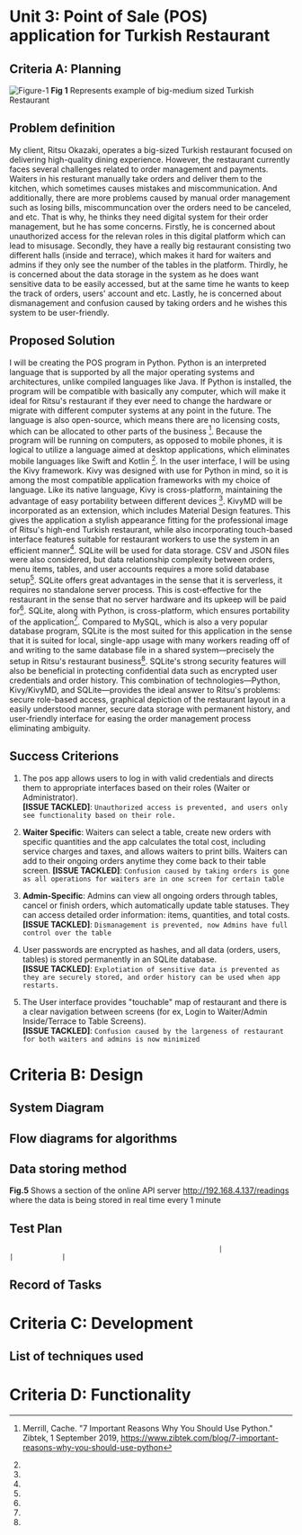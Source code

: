 # Unit 3: Point of Sale (POS) application for Turkish Restaurant

## Criteria A: Planning

![Figure-1](https://github.com/user-attachments/assets/5dd5a3b2-ae3c-43ac-9833-f5a5fc9c4cb8)
**Fig 1** Represents example of big-medium sized Turkish Restaurant

## Problem definition
My client, Ritsu Okazaki, operates a big-sized Turkish restaurant focused on delivering high-quality dining experience. However, the restaurant currently faces several challenges related to order management and payments. Waiters in his resturant manually take orders and deliver them to the kitchen, which sometimes causes mistakes and miscommunication. And additionally, there are more problems caused by manual order management such as losing bills, miscommuncation over the orders need to be canceled, and etc. That is why, he thinks they need digital system for their order management, but he has some concerns. Firstly, he is concerned about unauthorized access for the relevan roles in this digital platform which can lead to misusage. Secondly, they have a really big restaurant consisting two different halls (inside and terrace), which makes it hard for waiters and admins if they only see the number of the tables in the platform. Thirdly, he is concerned about the data storage in the system as he does want sensitive data to be easily accessed, but at the same time he wants to keep the track of orders, users' account and etc. Lastly, he is concerned about dismanagement and confusion caused by taking orders and he wishes this system to be user-friendly.


## Proposed Solution
I will be creating the POS program in Python. Python is an interpreted language that is supported by all the major operating systems and architectures, unlike compiled languages like Java. If Python is installed, the program will be compatible with basically any computer, which will make it ideal for Ritsu's restaurant if they ever need to change the hardware or migrate with different computer systems at any point in the future. The language is also open-source, which means there are no licensing costs, which can be allocated to other parts of the business [^1]. Because the program will be running on computers, as opposed to mobile phones, it is logical to utilize a language aimed at desktop applications, which eliminates mobile languages like Swift and Kotlin [^2].
In the user interface, I will be using the Kivy framework. Kivy was designed with use for Python in mind, so it is among the most compatible application frameworks with my choice of language. Like its native language, Kivy is cross-platform, maintaining the advantage of easy portability between different devices [^3]. KivyMD will be incorporated as an extension, which includes Material Design features. This gives the application a stylish appearance fitting for the professional image of Ritsu's high-end Turkish restaurant, while also incorporating touch-based interface features suitable for restaurant workers to use the system in an efficient manner[^4].
SQLite will be used for data storage. CSV and JSON files were also considered, but data relationship complexity between orders, menu items, tables, and user accounts requires a more solid database setup[^5]. SQLite offers great advantages in the sense that it is serverless, it requires no standalone server process. This is cost-effective for the restaurant in the sense that no server hardware and its upkeep will be paid for[^6]. SQLite, along with Python, is cross-platform, which ensures portability of the application[^7]. Compared to MySQL, which is also a very popular database program, SQLite is the most suited for this application in the sense that it is suited for local, single-app usage with many workers reading off of and writing to the same database file in a shared system—precisely the setup in Ritsu's restaurant business[^8]. SQLite's strong security features will also be beneficial in protecting confidential data such as encrypted user credentials and order history.
This combination of technologies—Python, Kivy/KivyMD, and SQLite—provides the ideal answer to Ritsu's problems: secure role-based access, graphical depiction of the restaurant layout in a easily understood manner, secure data storage with permanent history, and user-friendly interface for easing the order management process eliminating ambiguity.

## Success Criterions

[^1]: Merrill, Cache. "7 Important Reasons Why You Should Use Python." Zibtek, 1 September 2019, https://www.zibtek.com/blog/7-important-reasons-why-you-should-use-python
[^2]:
[^3]:
[^4]:
[^5]:
[^6]:
[^7]:
[^8]:





1. The pos app allows users to log in with valid credentials and directs them to appropriate interfaces based on their roles (Waiter or Administrator).  
   **[ISSUE TACKLED]**: `Unauthorized access is prevented, and users only see functionality based on their role.`

2. **Waiter Specific**: Waiters can select a table, create new orders with specific quantities and the app calculates the total cost, including service charges and taxes, and allows waiters to print bills. Waiters can add to their ongoing orders anytime they come back to their table screen.
  **[ISSUE TACKLED]**: `Confusion caused by taking orders is gone as all operations for waiters are in one screen for certain table`

3. **Admin-Specific**: Admins can view all ongoing orders through tables, cancel or finish orders, which automatically update table statuses. They can access detailed order information: items, quantities, and total costs.
  **[ISSUE TACKLED]**:  `Dismanagement is prevented, now Admins have full control over the table`

4. User passwords are encrypted as hashes, and all data (orders, users, tables) is stored permanently in an SQLite database.  
   **[ISSUE TACKLED]**: `Explotiation of sensitive data is prevented as they are securely stored, and order history can be used when app restarts.`

5. The User interface provides "touchable" map of restaurant and there is a clear navigation between screens (for ex, Login to Waiter/Admin Inside/Terrace to Table Screens).  
   **[ISSUE TACKLED]**: `Confusion caused by the largeness of restaurant for both waiters and admins is now minimized`



# Criteria B: Design

## System Diagram

## Flow diagrams for algorithms



## Data storing method





**Fig.5** Shows a section of the online API server http://192.168.4.137/readings where the data is being stored in real time every 1 minute

## Test Plan
                                                        |                 |            |

## Record of Tasks


# Criteria C: Development

## List of techniques used




# Criteria D: Functionality



